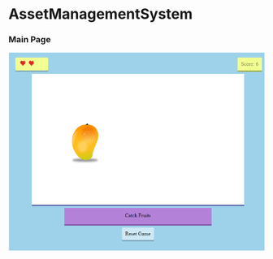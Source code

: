 # AssetManagementSystem
### Main Page
![Screenshot](https://github.com/DhirajAswani/Fruit-Ninja/blob/master/game%20demo.png)

